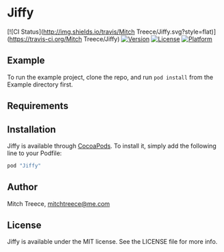 # Jiffy

[![CI Status](http://img.shields.io/travis/Mitch Treece/Jiffy.svg?style=flat)](https://travis-ci.org/Mitch Treece/Jiffy)
[![Version](https://img.shields.io/cocoapods/v/Jiffy.svg?style=flat)](http://cocoapods.org/pods/Jiffy)
[![License](https://img.shields.io/cocoapods/l/Jiffy.svg?style=flat)](http://cocoapods.org/pods/Jiffy)
[![Platform](https://img.shields.io/cocoapods/p/Jiffy.svg?style=flat)](http://cocoapods.org/pods/Jiffy)

## Example

To run the example project, clone the repo, and run `pod install` from the Example directory first.

## Requirements

## Installation

Jiffy is available through [CocoaPods](http://cocoapods.org). To install
it, simply add the following line to your Podfile:

```ruby
pod "Jiffy"
```

## Author

Mitch Treece, mitchtreece@me.com

## License

Jiffy is available under the MIT license. See the LICENSE file for more info.
